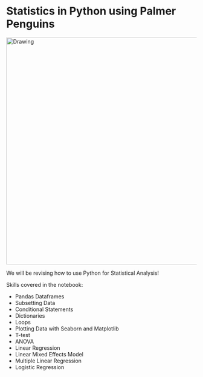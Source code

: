# Statistics in Python using Palmer Penguins

<img src="https://allisonhorst.github.io/palmerpenguins/reference/figures/lter_penguins.png" alt="Drawing" style="width: 600px;"/>


We will be revising how to use Python for Statistical Analysis!

Skills covered in the notebook:

- Pandas Dataframes
- Subsetting Data
- Conditional Statements
- Dictionaries
- Loops
- Plotting Data with Seaborn and Matplotlib
- T-test
- ANOVA
- Linear Regression
- Linear Mixed Effects Model
- Multiple Linear Regression
- Logistic Regression

